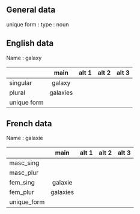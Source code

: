 ## General data

unique form :
type : noun

## English data

Name : galaxy

|             |   main   | alt 1 | alt 2 | alt 3 |
| :---------- | :------: | :---: | :---: | ----- |
| singular    |  galaxy  |       |       |       |
| plural      | galaxies |       |       |       |
| unique form |          |       |       |       |

## French data

Name : galaxie

|             |   main   | alt 1 | alt 2 | alt 3 |
| :---------- | :------: | :---: | :---: | :---: |
| masc_sing   |          |       |       |       |
| masc_plur   |          |       |       |       |
| fem_sing    | galaxie  |       |       |       |
| fem_plur    | galaxies |       |       |       |
| unique_form |          |       |       |       |


